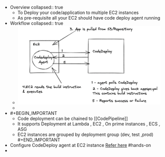 - Overview
  collapsed:: true
	- To Deploy your code/application to multiple EC2 instances
	- As pre-requisite all your EC2 should have code deploy agent running
- Workflow
  collapsed:: true
	- ![image.png](../assets/image_1648145458219_0.png)
	-
- #+BEGIN_IMPORTANT
  - Code deployment can be chained to [[CodePipeline]] 
  - It supports Deployment at Lambda , EC2 , On prime instances , ECS , ASG
  - EC2 instances are grouped by deployment group (dev, test ,prod)
  #+END_IMPORTANT
- Configure CodeDeploy agent at EC2 instance [Refer here](https://docs.aws.amazon.com/codedeploy/latest/userguide/instances-ec2-configure.html) #hands-on
-